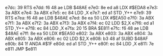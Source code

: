 e7dc: 39        RTS
e7dd: f6 48 ae  LDB    $48AE
e7e0: 8e ed a8  LDX    #$EDA8
e7e3: 3a        ABX
e7e4: 3a        ABX
e7e5: ec 84     LDD    ,X
e7e7: ed a1     STD    ,Y++
e7e9: 39        RTS
e7ea: f6 48 ae  LDB    $48AE
e7ed: 8e ea 50  LDX    #$EA50
e7f0: 3a        ABX
e7f1: 3a        ABX
e7f2: 3a        ABX
e7f3: 3a        ABX
e7f4: ec 02     LDD    $2,X
e7f6: ed a1     STD    ,Y++
e7f8: ec 84     LDD    ,X
e7fa: 20 15     BRA    $E811
e7fc: f6 48 ae  LDB    $48AE
e7ff: 8e ea 50  LDX    #$EA50
e802: 3a        ABX
e803: 3a        ABX
e804: 3a        ABX
e805: 3a        ABX
e806: ec 02     LDD    $2,X
e808: b3 48 af  SUBD   $48AF
e80b: 84 1f     ANDA   #$1F
e80d: ed a1     STD    ,Y++
e80f: ec 84     LDD    ,X
e811: 7e e811     JMP    $e811
